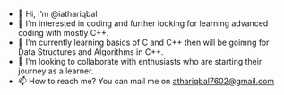 - 👋 Hi, I’m @iathariqbal
- 👀 I’m interested in coding and further looking for learning advanced coding with mostly C++.
- 🌱 I’m currently learning basics of C and C++ then will be goimng for Data Structures and Algorithms in C++.
- 💞️ I’m looking to collaborate with enthusiasts who are starting their journey as a learner.
- 📫 How to reach me? You can mail me on athariqbal7602@gmail.com

<!---
iathariqbal/iathariqbal is a ✨ special ✨ repository because its `README.md` (this file) appears on your GitHub profile.
You can click the Preview link to take a look at your changes.
--->
